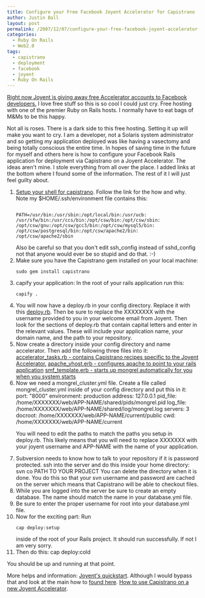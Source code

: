 ```yaml
---
title: Configure your Free Facebook Joyent Accelerator for Capistrano
author: Justin Ball
layout: post
permalink: /2007/12/07/configure-your-free-facebook-joyent-accelerator-for-capistrano/
categories:
  - Ruby On Rails
  - Web2.0
tags:
  - capistrano
  - deployment
  - facebook
  - joyent
  - Ruby On Rails
---
```


<a href="http://www.joyent.com/developers/facebook/">Right now Joyent is giving away free Accelerator accounts to Facebook developers.</a>  I love free stuff so this is so cool I could just cry.  Free hosting with one of the premier Ruby on Rails hosts.  I normally have to eat bags of M&Ms to be this happy.

Not all is roses.  There is a dark side to this free hosting.  Setting it up will make you want to cry.  I am a developer, not a Solaris system administrator and so getting my application deployed was like having a vasectomy and being totally conscious the entire time.  In hopes of saving time in the future for myself and others here is how to configure your Facebook Rails application for deployment via Capistrano on a Joyent Accelerator.  The ideas aren't mine.  I stole everything from all over the place.  I added links at the bottom where I found some of the information.  The rest of it I will just feel guilty about.

<ol>
<li> <a href="http://discuss.joyent.com/viewtopic.php?id=12629">Setup your shell for capistrano</a>.  Follow the link for the how and why.
   Note my $HOME/.ssh/environment file contains this:
    <pre><code class="ruby">
PATH=/usr/bin:/usr/sbin:/opt/local/bin:/usr/ucb:
/usr/sfw/bin:/usr/ccs/bin:/opt/csw/bin:/opt/csw/sbin:
/opt/csw/gnu:/opt/csw/gcc3/bin:/opt/csw/mysql5/bin:
/opt/csw/postgresql/bin:/opt/csw/apache2/bin:
/opt/csw/apache2/sbin
</pre></code>
  Also be careful so that you don't edit ssh_config instead of sshd_config not that anyone would ever be so stupid and do that.  :-)
</li>
<li>
  Make sure you have the Capistrano gem installed on your local machine:
  <pre><code class="ruby">sudo gem install capistrano</pre></code>
</li>
<li>
  capify your application:
   In the root of your rails application run this:
   <pre><code class="ruby">capify .</pre></code>
</li>
<li>
  You will now have a deploy.rb in your config directory.  Replace it with this <a href='http://www.justinball.com/wp-content/uploads/2007/12/deploy.rb' title='deploy.rb'>deploy.rb</a>.
Then be sure to replace the XXXXXXXX with the username provided to you in your welcome email from Joyent.  Then look for the sections of deploy.rb that contain capital letters and enter in the relevant values.  These will include your application name, your domain name, and the path to your repository.
</li>
<li>
Now create a directory inside your config directory and name accelerator.  Then add the following three files into it:
<a href='http://www.justinball.com/wp-content/uploads/2007/12/accelerator_tasks.rb' title='accelerator_tasks.rb'>accelerator_tasks.rb - contains Capistrano recipes specific to the Joyent Accelerator.</a>
<a href='http://www.justinball.com/wp-content/uploads/2007/12/apache_vhost.erb' title='apache_vhost.erb'>apache_vhost.erb - configures apache to point to your rails application</a>
<a href='http://www.justinball.com/wp-content/uploads/2007/12/smf_template.erb' title='smf_template.erb'>smf_template.erb - starts up mongrel automatically for you when you system starts</a>
</li>
<li>
Now we need a mongrel_cluster.yml file.  Create a file called mongrel_cluster.yml inside of your config directory and put this in it:
port: "8000"
environment: production
address: 127.0.0.1
pid_file: /home/XXXXXXX/web/APP-NAME/shared/pids/mongrel.pid
log_file: /home/XXXXXXX/web/APP-NAME/shared/log/mongrel.log
servers: 3
docroot: /home/XXXXXXX/web/APP-NAME/current/public
cwd: /home/XXXXXXX/web/APP-NAME/current

You will need to edit the paths to match the paths you setup in deploy.rb.  This likely means that you will need to replace XXXXXXX with your joyent username and APP-NAME with the name of your application.
</li>
<li>
Subversion needs to know how to talk to your repository if it is password protected.  ssh into the server and do this inside your home directory:
svn co PATH TO YOUR PROJECT
You can delete the directory when it is done.  You do this so that your svn username and password are cached on the server which means that Capistrano will be able to checkout files.
</li>
<li>
While you are logged into the server be sure to create an empty database.  The name should match the name in your database.yml file.
</li>
<li>
Be sure to enter the proper username for root into your database.yml file.
</li>
<li>
Now for the exciting part:
Run <pre><code class="ruby">cap deploy:setup</pre></code> inside of the root of your Rails project.  It should run successfully.  If not I am very sorry.
</li>
<li>
Then do this:
cap deploy:cold
</li>
</ol>
You should be up and running at that point.

More helps and information:
<a href="http://wiki.joyent.com/facebook:kb:faststart">Joyent's quickstart</a>.  Although I would bypass that and look at the main how to <a href="http://wiki.joyent.com/facebook:kb:rails?s=facebook">found here</a>.  <a href="http://wiki.joyent.com/accelerators:deploying_rails_apps?s=capistrano">How to use Capistrano on a new Joyent Accelerator</a>.